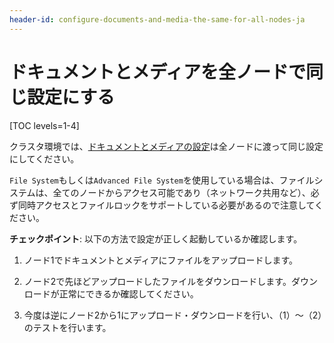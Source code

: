 ```yaml
---
header-id: configure-documents-and-media-the-same-for-all-nodes-ja
---
```


# ドキュメントとメディアを全ノードで同じ設定にする

[TOC levels=1-4]

クラスタ環境では、[ドキュメントとメディアの設定](/discover/deployment/-/knowledge_base/7-1/document-repository-configuration-ja)は全ノードに渡って同じ設定にしてください。


`File System`もしくは`Advanced File System`を使用している場合は、ファイルシステムは、全てのノードからアクセス可能であり（ネットワーク共用など）、必ず同時アクセスとファイルロックをサポートしている必要があるので注意してください。


**チェックポイント**: 以下の方法で設定が正しく起動しているか確認します。


1. ノード1でドキュメントとメディアにファイルをアップロードします。


2. ノード2で先ほどアップロードしたファイルをダウンロードします。ダウンロードが正常にできるか確認してください。


3. 今度は逆にノード2から1にアップロード・ダウンロードを行い、（1）〜（2）のテストを行います。

